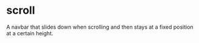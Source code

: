 # scroll
A navbar that slides down when scrolling and then stays at a fixed position at a certain height.
